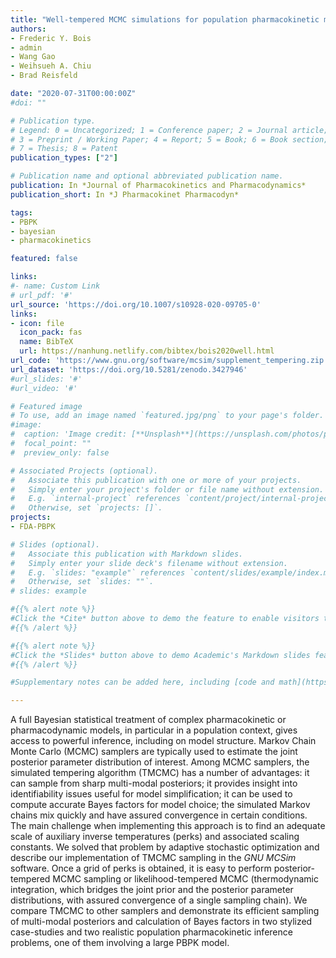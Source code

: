 ```yaml
---
title: "Well-tempered MCMC simulations for population pharmacokinetic models"
authors:
- Frederic Y. Bois
- admin
- Wang Gao
- Weihsueh A. Chiu
- Brad Reisfeld

date: "2020-07-31T00:00:00Z"
#doi: ""

# Publication type.
# Legend: 0 = Uncategorized; 1 = Conference paper; 2 = Journal article;
# 3 = Preprint / Working Paper; 4 = Report; 5 = Book; 6 = Book section;
# 7 = Thesis; 8 = Patent
publication_types: ["2"]

# Publication name and optional abbreviated publication name.
publication: In *Journal of Pharmacokinetics and Pharmacodynamics*
publication_short: In *J Pharmacokinet Pharmacodyn*

tags:
- PBPK
- bayesian
- pharmacokinetics

featured: false

links:
#- name: Custom Link
# url_pdf: '#'
url_source: 'https://doi.org/10.1007/s10928-020-09705-0'
links:
- icon: file
  icon_pack: fas
  name: BibTeX
  url: https://nanhung.netlify.com/bibtex/bois2020well.html
url_code: 'https://www.gnu.org/software/mcsim/supplement_tempering.zip'
url_dataset: 'https://doi.org/10.5281/zenodo.3427946'
#url_slides: '#'
#url_video: '#'

# Featured image
# To use, add an image named `featured.jpg/png` to your page's folder. 
#image:
#  caption: 'Image credit: [**Unsplash**](https://unsplash.com/photos/pLCdAaMFLTE)'
#  focal_point: ""
#  preview_only: false

# Associated Projects (optional).
#   Associate this publication with one or more of your projects.
#   Simply enter your project's folder or file name without extension.
#   E.g. `internal-project` references `content/project/internal-project/index.md`.
#   Otherwise, set `projects: []`.
projects:
- FDA-PBPK

# Slides (optional).
#   Associate this publication with Markdown slides.
#   Simply enter your slide deck's filename without extension.
#   E.g. `slides: "example"` references `content/slides/example/index.md`.
#   Otherwise, set `slides: ""`.
# slides: example

#{{% alert note %}}
#Click the *Cite* button above to demo the feature to enable visitors to import publication metadata into their reference management software.
#{{% /alert %}}

#{{% alert note %}}
#Click the *Slides* button above to demo Academic's Markdown slides feature.
#{{% /alert %}}

#Supplementary notes can be added here, including [code and math](https://sourcethemes.com/academic/docs/writing-markdown-latex/).

---
```


A full Bayesian statistical treatment of complex pharmacokinetic or pharmacodynamic models, in particular in a population context, gives access to powerful inference, including on model structure. Markov Chain Monte Carlo (MCMC) samplers are typically used to estimate the joint posterior parameter distribution of interest. Among MCMC samplers, the simulated tempering algorithm (TMCMC) has a number of advantages: it can sample from sharp multi-modal posteriors; it provides insight into identifiability issues useful for model simplification; it can be used to compute accurate Bayes factors for model choice; the simulated Markov chains mix quickly and have assured convergence in certain conditions. The main challenge when implementing this approach is to find an adequate scale of auxiliary inverse temperatures (perks) and associated scaling constants. We solved that problem by adaptive stochastic optimization and describe our implementation of TMCMC sampling in the *GNU MCSim* software. Once a grid of perks is obtained, it is easy to perform posterior-tempered MCMC sampling or likelihood-tempered MCMC (thermodynamic integration, which bridges the joint prior and the posterior parameter distributions, with assured convergence of a single sampling chain). We compare TMCMC to other samplers and demonstrate its efficient sampling of multi-modal posteriors and calculation of Bayes factors in two stylized case-studies and two realistic population pharmacokinetic inference problems, one of them involving a large PBPK model.

